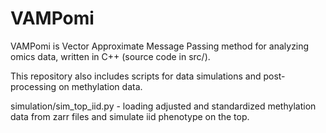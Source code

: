 # VAMPomi
VAMPomi is Vector Approximate Message Passing method for analyzing omics data, written in C++ (source code in src/).

This repository also includes scripts for data simulations and post-processing on methylation data.

simulation/sim_top_iid.py - loading adjusted and standardized methylation data from zarr files and simulate iid phenotype on the top.